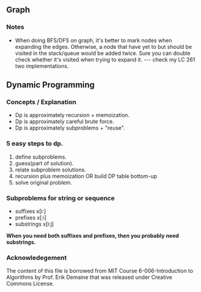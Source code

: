## Graph

### Notes 
 * When doing BFS/DFS on graph, it's better to mark nodes when expanding the edges. Otherwise, a node that have yet to but should be visited in the stack/queue would be added twice. Sure you can double check whether it's visited when trying to expand it.  --- check my LC 261 two implementations.

## Dynamic Programming

### Concepts / Explanation
 * Dp is approximately recursion + memoization.
 * Dp is approximately careful brute force.
 * Dp is approximately subproblems + "reuse".

### 5 easy steps to dp.
  1. define subproblems.
  2. guess(part of solution).
  3. relate subproblem solutions.
  4. recursion plus memoization
           OR build DP table bottom-up
  5. solve original problem.

### Subproblems for string or sequence
  - suffixes x[i:]
  - prefixes x[:i]
  - substrings x[i:j]

  **When you need both suffixes and prefixes, then you probably need substrings.**


### Acknowledegement
  The content of this file is borrowed from MIT Course 6-006-Introduction to Algorithms by Prof. Erik Demaine that was released under Creative Commons License.
